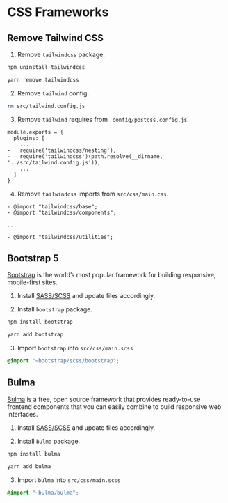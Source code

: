 # CSS Frameworks

## Remove Tailwind CSS

1. Remove `tailwindcss` package.

<CodeGroup>
  <CodeGroupItem title="NPM" active>

```sh
npm uninstall tailwindcss
```

  </CodeGroupItem>

  <CodeGroupItem title="YARN">

```sh
yarn remove tailwindcss
```

  </CodeGroupItem>
</CodeGroup>

2. Remove `tailwind` config.

```sh
rm src/tailwind.config.js
```

3. Remove `tailwind` requires from `.config/postcss.config.js`.

```js{4,5}
module.exports = {
  plugins: [
    ...
-   require('tailwindcss/nesting'),
-   require('tailwindcss')(path.resolve(__dirname, '../src/tailwind.config.js')),
    ...
  ]
}
```

4. Remove `tailwindcss` imports from `src/css/main.css`.

```css{1-2,6}
- @import "tailwindcss/base";
- @import "tailwindcss/components";

...

- @import "tailwindcss/utilities";
```

## Bootstrap 5

[Bootstrap](https://getbootstrap.com/) is the world’s most popular framework for building responsive, mobile-first sites.

1. Install [SASS/SCSS](configuration.html#sass-scss) and update files accordingly.

2. Install `bootstrap` package.

<CodeGroup>
  <CodeGroupItem title="NPM" active>

```sh
npm install bootstrap
```

  </CodeGroupItem>

  <CodeGroupItem title="YARN">

```sh
yarn add bootstrap
```

  </CodeGroupItem>
</CodeGroup>

3. Import `bootstrap` into `src/css/main.scss`

```scss
@import "~bootstrap/scss/bootstrap";
```

## Bulma

[Bulma](https://bulma.io) is a free, open source framework that provides ready-to-use frontend components that you can easily combine to build responsive web interfaces.

1. Install [SASS/SCSS](configuration.html#sass-scss) and update files accordingly.

2. Install `bulma` package.

<CodeGroup>
  <CodeGroupItem title="NPM" active>

```sh
npm install bulma
```

  </CodeGroupItem>

  <CodeGroupItem title="YARN">

```sh
yarn add bulma
```

  </CodeGroupItem>
</CodeGroup>

3. Import `bulma` into `src/css/main.scss`

```scss
@import "~bulma/bulma";
```
